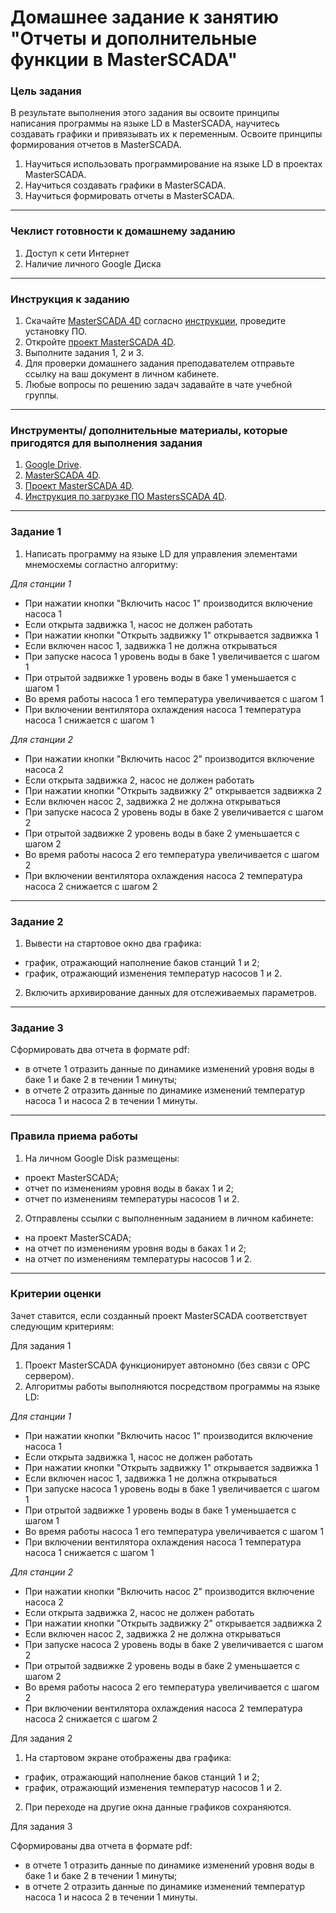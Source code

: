 # Домашнее задание к занятию "Отчеты и дополнительные функции в MasterSCADA"

### Цель задания

В результате выполнения этого задания вы освоите принципы написания программы на языке LD в MasterSCADA, научитесь создавать графики и привязывать их к переменным. Освоите принципы формирования отчетов в MasterSCADA.

1. Научиться использовать программирование на языке LD в проектах MasterSCADA.
2. Научиться создавать графики в MasterSCADA.
3. Научиться формировать отчеты в MasterSCADA.

------

### Чеклист готовности к домашнему заданию

1. Доступ к сети Интернет
2. Наличие личного Google Диска

------

### Инструкция к заданию

1. Скачайте [MasterSCADA 4D](https://masterscada.ru/download4) согласно [инструкции](https://docs.google.com/document/d/13jDH8mqTwOePICQuc0o2sfBaAQhGyeZ0rGnzL_DHZ8o/edit?usp=sharing), проведите установку ПО.
2. Откройте [проект MasterSCADA 4D](https://drive.google.com/drive/folders/1pdDgDdZIkPE70w0o4SKfdGO_8nlLdRnm?usp=sharing).
3. Выполните задания 1, 2 и 3.
4. Для проверки домашнего задания преподавателем отправьте ссылку на ваш документ в личном кабинете.
5. Любые вопросы по решению задач задавайте в чате учебной группы.

------

### Инструменты/ дополнительные материалы, которые пригодятся для выполнения задания

1. [Google Drive](https://www.google.com/intl/ru/drive/).
2. [MasterSCADA 4D](https://masterscada.ru/download4).
3. [Проект MasterSCADA 4D](https://drive.google.com/drive/folders/1pdDgDdZIkPE70w0o4SKfdGO_8nlLdRnm?usp=sharing).
4. [Инструкция по загрузке ПО MastersSCADA 4D](https://docs.google.com/document/d/13jDH8mqTwOePICQuc0o2sfBaAQhGyeZ0rGnzL_DHZ8o/edit?usp=sharing).

------

### Задание 1

1. Написать программу на языке LD для управления элементами мнемосхемы согластно алгоритму:
  
  *Для станции 1*
  - При нажатии кнопки "Включить насос 1" производится включение насоса 1
  - Если открыта задвижка 1, насос не должен работать
  - При нажатии кнопки "Открыть задвижку 1" открывается задвижка 1
  - Если включен насос 1, задвижка 1 не должна открываться
  - При запуске насоса 1 уровень воды в баке 1 увеличивается с шагом 1
  - При отрытой задвижке 1 уровень воды в баке 1 уменьшается с шагом 1
  - Во время работы насоса 1 его температура увеличивается с шагом 1
  - При включении вентилятора охлаждения насоса 1 температура насоса 1 снижается с шагом 1 
    
 *Для станции 2*
- При нажатии кнопки "Включить насос 2" производится включение насоса 2
- Если открыта задвижка 2, насос не должен работать
- При нажатии кнопки "Открыть задвижку 2" открывается задвижка 2
- Если включен насос 2, задвижка 2 не должна открываться
- При запуске насоса 2 уровень воды в баке 2 увеличивается с шагом 2
- При отрытой задвижке 2 уровень воды в баке 2 уменьшается с шагом 2
- Во время работы насоса 2 его температура увеличивается с шагом 2
- При включении вентилятора охлаждения насоса 2 температура насоса 2 снижается с шагом 2

------

### Задание 2

1. Вывести на стартовое окно два графика:
- график, отражающий наполнение баков станций 1 и 2;
- график, отражающий изменения температур насосов 1 и 2.
2. Включить архивирование данных для отслеживаемых параметров.

------

### Задание 3

Сформировать два отчета в формате pdf:
- в отчете 1 отразить данные по динамике изменений уровня воды в баке 1 и баке 2 в течении 1 минуты;
- в отчете 2 отразить данные по динамике изменений температур насоса 1 и насоса 2 в течении 1 минуты.

------

### Правила приема работы

1. На личном Google Disk размещены:
- проект MasterSCADA;
- отчет по изменениям уровня воды в баках 1 и 2;
- отчет по изменениям температуры насосов 1 и 2.
2. Отправлены ссылки с выполненным заданием в личном кабинете:
- на проект MasterSCADA;
- на отчет по изменениям уровня воды в баках 1 и 2;
- на отчет по изменениям температуры насосов 1 и 2.

------

### Критерии оценки

Зачет ставится, если созданный проект MasterSCADA соответствует следующим критериям:

Для задания 1 

1. Проект MasterSCADA функционирует автономно (без связи с ОРС сервером).
2. Алгоритмы работы выполняются посредством программы на языке LD:

*Для станции 1*
- При нажатии кнопки "Включить насос 1" производится включение насоса 1
- Если открыта задвижка 1, насос не должен работать
- При нажатии кнопки "Открыть задвижку 1" открывается задвижка 1
- Если включен насос 1, задвижка 1 не должна открываться
- При запуске насоса 1 уровень воды в баке 1 увеличивается с шагом 1
- При отрытой задвижке 1 уровень воды в баке 1 уменьшается с шагом 1
- Во время работы насоса 1 его температура увеличивается с шагом 1
- При включении вентилятора охлаждения насоса 1 температура насоса 1 снижается с шагом 1 
    
*Для станции 2*
- При нажатии кнопки "Включить насос 2" производится включение насоса 2
- Если открыта задвижка 2, насос не должен работать
- При нажатии кнопки "Открыть задвижку 2" открывается задвижка 2
- Если включен насос 2, задвижка 2 не должна открываться
- При запуске насоса 2 уровень воды в баке 2 увеличивается с шагом 2
- При отрытой задвижке 2 уровень воды в баке 2 уменьшается с шагом 2
- Во время работы насоса 2 его температура увеличивается с шагом 2
- При включении вентилятора охлаждения насоса 2 температура насоса 2 снижается с шагом 2

Для задания 2 

1. На стартовом экране отображены два графика:
- график, отражающий наполнение баков станций 1 и 2;
- график, отражающий изменения температур насосов 1 и 2.
2. При переходе на другие окна данные графиков сохраняются.
    
Для задания 3

Сформированы два отчета в формате pdf:
- в отчете 1 отразить данные по динамике изменений уровня воды в баке 1 и баке 2 в течении 1 минуты;
- в отчете 2 отразить данные по динамике изменений температур насоса 1 и насоса 2 в течении 1 минуты.
